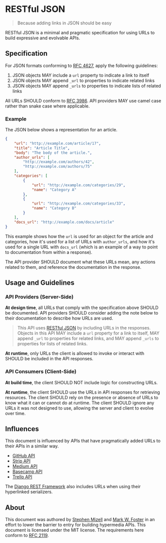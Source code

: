 # RESTful JSON
> Because adding links in JSON should be easy

RESTful JSON is a minimal and pragmatic specification for using URLs to build
expressive and evolvable APIs.

## Specification

For JSON formats conforming to [RFC 4627](https://tools.ietf.org/html/rfc4627),
apply the following guidelines:

1. JSON objects MAY include a `url` property to indicate a link to itself
2. JSON objects MAY append `_url` to properties to indicate related links
3. JSON objects MAY append `_urls` to properties to indicate lists of related
   links

All URLs SHOULD conform to [RFC 3986](https://tools.ietf.org/html/rfc3986). API
providers MAY use camel case rather than snake case where applicable.

### Example

The JSON below shows a representation for an article.

``` json
{
    "url": "http://example.com/article/17",
    "title": "Article Title",
    "body": "The body of the article.",
    "author_urls": [
        "http://example.com/authors/42",
        "http://example.com/authors/75"
    ],
    "categories": [
        {
            "url": "http://example.com/categories/29",
            "name": "Category A"
        },
        {
            "url": "http://example.com/categories/33",
            "name": "Category B"
        }
    ],
    "docs_url": "http://example.com/docs/article"
}
```

This example shows how the `url` is used for an object for the article and
categories, how it's used for a list of URLs with `author_urls`, and how it's
used for a single URL with `docs_url` (which is an example of a way to point to
documentation from within a response).

The API provider SHOULD document what these URLs mean, any actions related to
them, and reference the documentation in the response.

## Usage and Guidelines

### API Providers (Server-Side)

**At design time**, all URLs that comply with the specification above SHOULD be
documented. API providers SHOULD consider adding the note below to their
documentation to describe how URLs are used.

> This API uses [RESTful JSON](https://restfuljson.org) by including URLs in the
> responses. Objects in this API MAY include a `url` property for a link to
> itself, MAY append `_url` to properties for related links, and MAY append
> `_urls` to properties for lists of related links.

**At runtime**, only URLs the client is allowed to invoke or interact with SHOULD be
included in the API responses. 

### API Consumers (Client-Side)

**At build time**, the client SHOULD NOT include logic for constructing URLs.

**At runtime**, the client SHOULD use the URLs in API responses for retrieving
resources. The client SHOULD rely on the presence or absence of URLs to know
what it can or cannot do at runtime. The client SHOULD ignore any URLs it was
not designed to use, allowing the server and client to evolve over time.

## Influences

This document is influenced by APIs that have pragmatically added URLs to their
APIs in a similar way.

- [GitHub API](https://developer.github.com/v3/)
- [Strip API](https://stripe.com/docs/api)
- [Medium API](https://github.com/Medium/medium-api-docs)
- [Basecamp API](https://github.com/basecamp/bc3-api)
- [Trello API](https://developers.trello.com/advanced-reference)

The [Django REST Framework](http://www.django-rest-framework.org) also includes
URLs when using their hyperlinked serializers.

## About

This document was authored
by [Stephen Mizell](https://twitter.com/Stephen_Mizell)
and [Mark W. Foster](https://twitter.com/fosrias) in an effort to lower the barrier
to entry for building hypermedia APIs. This document is licensed under the MIT
license. The requirements here conform
to [RFC 2119](https://www.ietf.org/rfc/rfc2119.txt).
